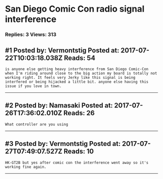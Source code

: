 # San Diego Comic Con radio signal interference

### Replies: 3 Views: 313

## \#1 Posted by: Vermontstig Posted at: 2017-07-22T10:03:18.038Z Reads: 54

```
is anyone else getting heavy interference from San Diego Comic-Con when I'm riding around close to the big action my board is totally not working right. It feels very Jerky like this signal is being interfered or being hijacked a little bit. anyone else having this issue if you love in town.
```

---
## \#2 Posted by: Namasaki Posted at: 2017-07-26T17:36:02.010Z Reads: 26

```
What controller are you using
```

---
## \#3 Posted by: Vermontstig Posted at: 2017-07-27T07:49:07.527Z Reads: 10

```
HK-GT2B but yes after comic con the interference went away so it's working fine again.
```

---
